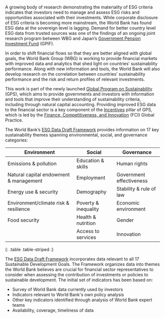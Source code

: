 
A growing body of research demonstrating the materiality of ESG criteria
indicates that investors need to manage and assess ESG risks and opportunities
associated with their investments. While corporate disclosure of ESG criteria is
becoming more mainstream, the World Bank has found ESG data at the sovereign level
is lagging. Demand for better
country level ESG data from trusted sources was one of the findings of an
ongoing joint research program between WBG and Japan’s [Government Pension
Investment Fund][gpif] (GPIF).

In order to shift financial flows so that they are better aligned with global
goals, the World Bank Group (WBG) is working to provide financial markets with
improved data and analytics that shed light on countries’ sustainability
performance. Along with new information and tools, the World Bank will also
develop research on the correlation between countries’ sustainability
performance and the risk and return profiles of relevant investments. 

This work is part of the newly launched [Global Program on Sustainability][gps] (GPS),
which aims to provide governments and investors with information and tools that
improve their understanding of sustainability criteria, including through
natural capital accounting. Providing improved ESG data to the financial sector
is a key component of the [Incentives][gps-themes] pillar of GPS, which is led by the
[Finance, Competitiveness, and Innovation][fci] (FCI) Global Practice. 

The World Bank’s [ESG Data Draft Framework][fw] provides information on 17
key sustainability themes spanning environmental, social, and governance
categories:


Environment                            | Social                 | Governance
-------------------------------------- | ---------------------- | ----------
Emissions & pollution                  | Education & skills     | Human rights
Natural capital endowment & management | Employment             | Government effectiveness
Energy use & security                  | Demography             | Stability & rule of law
Environment/climate risk & resilience  | Poverty & inequality   | Economic environment
Food security                          | Health & nutrition     | Gender
                                       | Access to services     | Innovation
{: .table .table-striped :}

The [ESG Data Draft Framework][fw] incorporates data relevant to all 17 Sustainable
Development Goals. The Framework organizes data into themes the World Bank
believes are crucial for financial sector representatives to consider when
assessing the contribution of investments or policies to sustainable
development. The initial set of indicators has been based on:

* Survey of World Bank data currently used by investors
* Indicators relevant to World Bank's own policy analysis
* Other key indicators identified through analysis of World Bank expert teams
* Availability, coverage, timeliness of data



[gps]: https://www.worldbank.org/en/programs/global-program-on-sustainability
[gps-themes]: https://www.worldbank.org/en/programs/global-program-on-sustainability/priority-themes
[gpif]: https://www.gpif.go.jp/en/
[fci]: https://www.worldbank.org/en/about/unit/fci
[fw]: esg-framework.html

